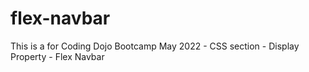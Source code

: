 # flex-navbar
This is a for Coding Dojo Bootcamp May 2022 - CSS section - Display Property - Flex Navbar
